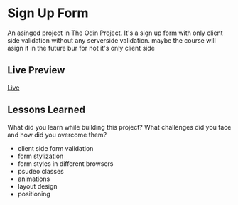 
# Sign Up Form

An asinged project in The Odin Project. It's a sign up form with only client side validation without any serverside validation. maybe the course will asign it in the future bur for not it's only client side

## Live Preview

[Live](https://aliflikescoding.github.io/sign_up_form_project/)
## Lessons Learned

What did you learn while building this project? What challenges did you face and how did you overcome them?
* client side form validation
* form stylization
* form styles in different browsers
* psudeo classes
* animations
* layout design
* positioning
